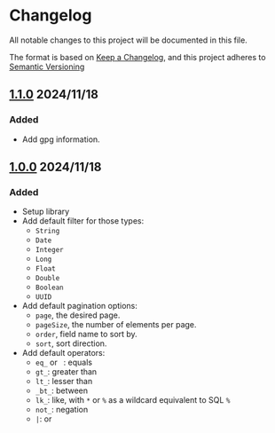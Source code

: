 # Changelog

All notable changes to this project will be documented in this file.

The format is based on [Keep a Changelog](https://keepachangelog.com/en/1.0.0/),
and this project adheres to [Semantic Versioning](https://semver.org/spec/v2.0.0.html)

## [1.1.0] 2024/11/18

### Added

- Add gpg information.

## [1.0.0] 2024/11/18

### Added

* Setup library
* Add default filter for those types:
  * `String`
  * `Date`
  * `Integer`
  * `Long`
  * `Float`
  * `Double`
  * `Boolean`
  * `UUID`
* Add default pagination options:
  * `page`, the desired page.
  * `pageSize`, the number of elements per page.
  * `order`, field name to sort by.
  * `sort`, sort direction.
* Add default operators:
  * `eq_` or ` `: equals
  * `gt_`: greater than
  * `lt_`: lesser than
  * `_bt_`: between
  * `lk_`: like, with `*` or `%` as a wildcard equivalent to SQL `%`
  * `not_`: negation
  * `|`: or

[1.1.0]: https://github.com/Zorin95670/spring-query-filter/blob/1.1.0/changelog.md
[1.0.0]: https://github.com/Zorin95670/spring-query-filter/blob/1.0.0/changelog.md